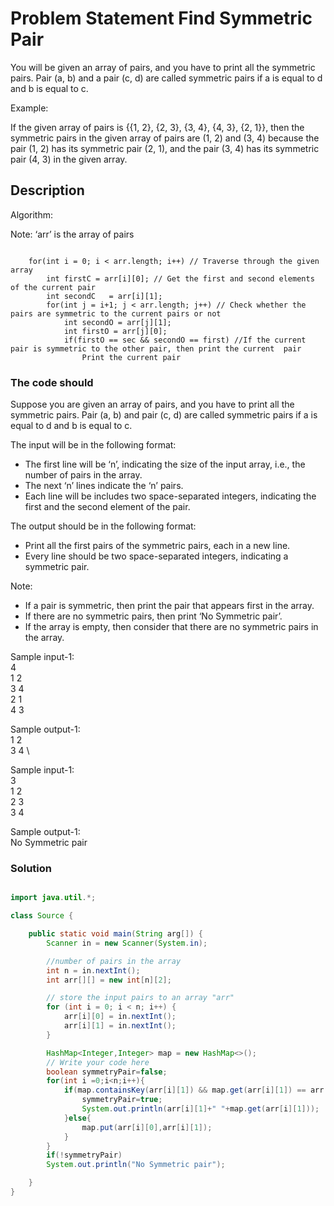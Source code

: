 # Problem Statement Find Symmetric Pair

You will be given an array of pairs, and you have to print all the symmetric pairs. Pair (a, b) and a pair (c, d) are called symmetric pairs if a is equal to d and b is equal to c.

Example:

If the given array of pairs is {{1, 2}, {2, 3}, {3, 4}, {4, 3}, {2, 1}}, then the symmetric pairs in the given array of pairs are (1, 2) and (3, 4) because the pair (1, 2) has its symmetric pair (2, 1), and the pair (3, 4) has its symmetric pair (4, 3) in the given array.

## Description

Algorithm:

Note: ‘arr’ is the array of pairs

```pseudocode

    for(int i = 0; i < arr.length; i++) // Traverse through the given array
        int firstC = arr[i][0]; // Get the first and second elements of the current pair
        int secondC   = arr[i][1];
        for(int j = i+1; j < arr.length; j++) // Check whether the pairs are symmetric to the current pairs or not
            int secondO = arr[j][1];
            int firstO = arr[j][0];
            if(firstO == sec && secondO == first) //If the current pair is symmetric to the other pair, then print the current  pair
                Print the current pair

```

### The code should

Suppose you are given an array of pairs, and you have to print all the symmetric pairs. Pair (a, b) and pair (c, d) are called symmetric pairs if a is equal to d and b is equal to c.

The input will be in the following format:

- The first line will be ‘n’, indicating the size of the input array, i.e., the number of pairs in the array.
- The next ‘n’ lines indicate the ‘n’ pairs.
- Each line will be includes two space-separated integers, indicating the first and the second element of the pair.

The output should be in the following format:

- Print all the first pairs of the symmetric pairs, each in a new line.
- Every line should be two space-separated integers, indicating a symmetric pair.

Note:

- If a pair is symmetric, then print the pair that appears first in the array.
- If there are no symmetric pairs, then print ‘No Symmetric pair’.
- If the array is empty, then consider that there are no symmetric pairs in the array.

Sample input-1: \
4 \
1 2 \
3 4 \
2 1 \
4 3

Sample output-1: \
1 2 \
3 4 \

Sample input-1: \
3 \
1 2 \
2 3 \
3 4

Sample output-1: \
No Symmetric pair

### Solution

```java

import java.util.*;

class Source {

    public static void main(String arg[]) {
        Scanner in = new Scanner(System.in);

        //number of pairs in the array
        int n = in.nextInt();
        int arr[][] = new int[n][2];

        // store the input pairs to an array "arr"
        for (int i = 0; i < n; i++) {
            arr[i][0] = in.nextInt();
            arr[i][1] = in.nextInt();
        }

        HashMap<Integer,Integer> map = new HashMap<>();
        // Write your code here
        boolean symmetryPair=false;
        for(int i =0;i<n;i++){
            if(map.containsKey(arr[i][1]) && map.get(arr[i][1]) == arr[i][0]){
                symmetryPair=true;
                System.out.println(arr[i][1]+" "+map.get(arr[i][1]));
            }else{
                map.put(arr[i][0],arr[i][1]);
            }
        }
        if(!symmetryPair)
        System.out.println("No Symmetric pair");

    }
}

```
